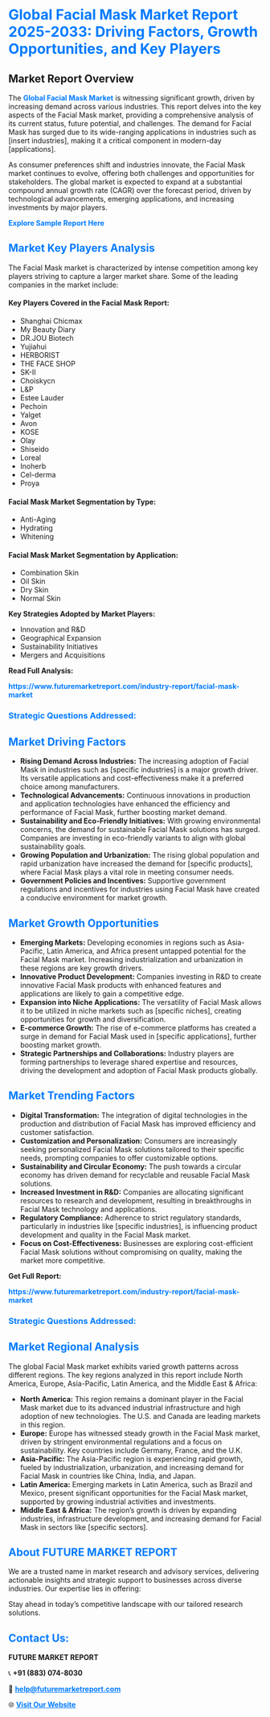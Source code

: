 <h1 style="color: #007BFF;">Global Facial Mask Market Report 2025-2033: Driving Factors, Growth Opportunities, and Key Players</h1>

<section id="overview">
<h2>Market Report Overview</h2>
<p>The <a href="https://www.futuremarketreport.com/industry-report/facial-mask-market" style="color: #007BFF; text-decoration: none;"><strong>Global Facial Mask Market</strong></a> is witnessing significant growth, driven by increasing demand across various industries. This report delves into the key aspects of the Facial Mask market, providing a comprehensive analysis of its current status, future potential, and challenges. The demand for Facial Mask has surged due to its wide-ranging applications in industries such as [insert industries], making it a critical component in modern-day [applications].</p>
<p>As consumer preferences shift and industries innovate, the Facial Mask market continues to evolve, offering both challenges and opportunities for stakeholders. The global market is expected to expand at a substantial compound annual growth rate (CAGR) over the forecast period, driven by technological advancements, emerging applications, and increasing investments by major players.</p>
</section>

<section id="overview">
<p><a href="https://www.futuremarketreport.com/request-sample/reportId=87378" style="color: #007BFF; text-decoration: none;"><strong>Explore Sample Report Here</strong></a></p>
</section>

<section id="key-players">
<h2 style="color: #007BFF;">Market Key Players Analysis</h2>
<p>The Facial Mask market is characterized by intense competition among key players striving to capture a larger market share. Some of the leading companies in the market include:</p>
<h4>Key Players Covered in the Facial Mask Report:</h4>
<ul><li>Shanghai Chicmax</li><li>My Beauty Diary</li><li>DR.JOU Biotech</li><li>Yujiahui</li><li>HERBORIST</li><li>THE FACE SHOP</li><li>SK-II</li><li>Choiskycn</li><li>L&amp;P</li><li>Estee Lauder</li><li>Pechoin</li><li>Yalget</li><li>Avon</li><li>KOSE</li><li>Olay</li><li>Shiseido</li><li>Loreal</li><li>Inoherb</li><li>Cel-derma</li><li>Proya</li></ul>
<h4>Facial Mask Market Segmentation by Type:</h4>
<ul><li>Anti-Aging</li><li>Hydrating</li><li>Whitening</li></ul>

<h4>Facial Mask Market Segmentation by Application:</h4>
<ul><li>Combination Skin</li><li>Oil Skin</li><li>Dry Skin</li><li>Normal Skin</li></ul>
<p><strong>Key Strategies Adopted by Market Players:</strong></p>
<ul>
<li>Innovation and R&D</li>
<li>Geographical Expansion</li>
<li>Sustainability Initiatives</li>
<li>Mergers and Acquisitions</li>
</ul>
</section>

<section>
<p><strong>Read Full Analysis: </strong></p><a href="https://www.futuremarketreport.com/industry-report/facial-mask-market" style="color: #007BFF; text-decoration: none;"><strong>https://www.futuremarketreport.com/industry-report/facial-mask-market</strong></a>
<h3 style="color: #007BFF;">Strategic Questions Addressed:</h3>
</section>

<section id="driving-factors">
<h2 style="color: #007BFF;">Market Driving Factors</h2>
<ul>
<li><strong>Rising Demand Across Industries:</strong> The increasing adoption of Facial Mask in industries such as [specific industries] is a major growth driver. Its versatile applications and cost-effectiveness make it a preferred choice among manufacturers.</li>
<li><strong>Technological Advancements:</strong> Continuous innovations in production and application technologies have enhanced the efficiency and performance of Facial Mask, further boosting market demand.</li>
<li><strong>Sustainability and Eco-Friendly Initiatives:</strong> With growing environmental concerns, the demand for sustainable Facial Mask solutions has surged. Companies are investing in eco-friendly variants to align with global sustainability goals.</li>
<li><strong>Growing Population and Urbanization:</strong> The rising global population and rapid urbanization have increased the demand for [specific products], where Facial Mask plays a vital role in meeting consumer needs.</li>
<li><strong>Government Policies and Incentives:</strong> Supportive government regulations and incentives for industries using Facial Mask have created a conducive environment for market growth.</li>
</ul>
</section>

<section id="growth-opportunities">
<h2 style="color: #007BFF;">Market Growth Opportunities</h2>
<ul>
<li><strong>Emerging Markets:</strong> Developing economies in regions such as Asia-Pacific, Latin America, and Africa present untapped potential for the Facial Mask market. Increasing industrialization and urbanization in these regions are key growth drivers.</li>
<li><strong>Innovative Product Development:</strong> Companies investing in R&D to create innovative Facial Mask products with enhanced features and applications are likely to gain a competitive edge.</li>
<li><strong>Expansion into Niche Applications:</strong> The versatility of Facial Mask allows it to be utilized in niche markets such as [specific niches], creating opportunities for growth and diversification.</li>
<li><strong>E-commerce Growth:</strong> The rise of e-commerce platforms has created a surge in demand for Facial Mask used in [specific applications], further boosting market growth.</li>
<li><strong>Strategic Partnerships and Collaborations:</strong> Industry players are forming partnerships to leverage shared expertise and resources, driving the development and adoption of Facial Mask products globally.</li>
</ul>
</section>

<section id="trending-factors">
<h2 style="color: #007BFF;">Market Trending Factors</h2>
<ul>
<li><strong>Digital Transformation:</strong> The integration of digital technologies in the production and distribution of Facial Mask has improved efficiency and customer satisfaction.</li>
<li><strong>Customization and Personalization:</strong> Consumers are increasingly seeking personalized Facial Mask solutions tailored to their specific needs, prompting companies to offer customizable options.</li>
<li><strong>Sustainability and Circular Economy:</strong> The push towards a circular economy has driven demand for recyclable and reusable Facial Mask solutions.</li>
<li><strong>Increased Investment in R&D:</strong> Companies are allocating significant resources to research and development, resulting in breakthroughs in Facial Mask technology and applications.</li>
<li><strong>Regulatory Compliance:</strong> Adherence to strict regulatory standards, particularly in industries like [specific industries], is influencing product development and quality in the Facial Mask market.</li>
<li><strong>Focus on Cost-Effectiveness:</strong> Businesses are exploring cost-efficient Facial Mask solutions without compromising on quality, making the market more competitive.</li>
</ul>
</section>

<section>
<p><strong>Get Full Report: </strong></p><a href="https://www.futuremarketreport.com/industry-report/facial-mask-market" style="color: #007BFF; text-decoration: none;"><strong>https://www.futuremarketreport.com/industry-report/facial-mask-market</strong></a>
<h3 style="color: #007BFF;">Strategic Questions Addressed:</h3>
</section>


<section id="regional-analysis">
<h2 style="color: #007BFF;">Market Regional Analysis</h2>
<p>The global Facial Mask market exhibits varied growth patterns across different regions. The key regions analyzed in this report include North America, Europe, Asia-Pacific, Latin America, and the Middle East & Africa:</p>
<ul>
<li><strong>North America:</strong> This region remains a dominant player in the Facial Mask market due to its advanced industrial infrastructure and high adoption of new technologies. The U.S. and Canada are leading markets in this region.</li>
<li><strong>Europe:</strong> Europe has witnessed steady growth in the Facial Mask market, driven by stringent environmental regulations and a focus on sustainability. Key countries include Germany, France, and the U.K.</li>
<li><strong>Asia-Pacific:</strong> The Asia-Pacific region is experiencing rapid growth, fueled by industrialization, urbanization, and increasing demand for Facial Mask in countries like China, India, and Japan.</li>
<li><strong>Latin America:</strong> Emerging markets in Latin America, such as Brazil and Mexico, present significant opportunities for the Facial Mask market, supported by growing industrial activities and investments.</li>
<li><strong>Middle East & Africa:</strong> The region’s growth is driven by expanding industries, infrastructure development, and increasing demand for Facial Mask in sectors like [specific sectors].</li>
</ul>
</section>

<footer>
<h2 style="color: #007BFF;">About FUTURE MARKET REPORT</h2>
<p>We are a trusted name in market research and advisory services, delivering actionable insights and strategic support to businesses across diverse industries. Our expertise lies in offering:</p>

<p>Stay ahead in today’s competitive landscape with our tailored research solutions.</p>

<h2 style="color: #007BFF;">Contact Us:</h2>
<p><strong>FUTURE MARKET REPORT</strong></p>
<p>📞 <strong>+91 (883) 074-8030</strong></p>
<p>📧 <strong><a href="mailto:help@futuremarketreport.com" style="color: #007BFF;">help@futuremarketreport.com</a></strong></p>
<p>🌐 <strong><a href="https://www.futuremarketreport.com/" style="color: #007BFF;">Visit Our Website</a></strong></p>
</footer>